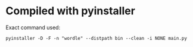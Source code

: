 # Compiled with pyinstaller

Exact command used:

`pyinstaller -D -F -n "wordle" --distpath bin --clean -i NONE main.py`

